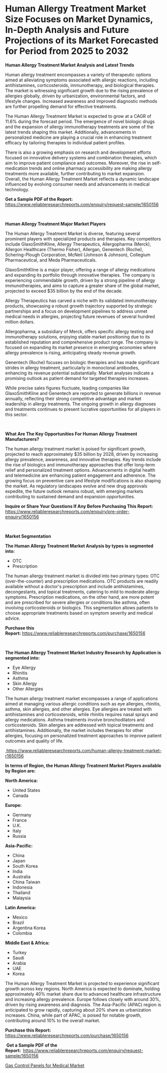 <p><h1>Human Allergy Treatment Market Size Focuses on Market Dynamics, In-Depth Analysis and Future Projections of its Market Forecasted for Period from 2025 to 2032</h1></p><p><strong>Human Allergy Treatment Market Analysis and Latest Trends</strong></p>
<p><p>Human allergy treatment encompasses a variety of therapeutic options aimed at alleviating symptoms associated with allergic reactions, including antihistamines, corticosteroids, immunotherapy, and biological therapies. The market is witnessing significant growth due to the rising prevalence of allergies globally, driven by urbanization, environmental factors, and lifestyle changes. Increased awareness and improved diagnostic methods are further propelling demand for effective treatments.</p><p>The Human Allergy Treatment Market is expected to grow at a CAGR of 11.6% during the forecast period. The emergence of novel biologic drugs and the expansion of allergy immunotherapy treatments are some of the latest trends shaping this market. Additionally, advancements in personalized medicine are playing a crucial role in enhancing treatment efficacy by tailoring therapies to individual patient profiles.</p><p>There is also a growing emphasis on research and development efforts focused on innovative delivery systems and combination therapies, which aim to improve patient compliance and outcomes. Moreover, the rise in self-medication trends and online pharmacy accessibility are making allergy treatments more available, further contributing to market expansion. Overall, the Human Allergy Treatment Market reflects a dynamic landscape influenced by evolving consumer needs and advancements in medical technology.</p></p>
<p><strong>Get a Sample PDF of the Report:&nbsp;</strong> <a href="https://www.reliableresearchreports.com/enquiry/request-sample/1650156?utm_campaign=3492&utm_medium=2&utm_source=Github&utm_content=ia&utm_term=23032025&utm_id=human-allergy-treatment">https://www.reliableresearchreports.com/enquiry/request-sample/1650156</a></p>
<p>&nbsp;</p>
<p><strong>Human Allergy Treatment Major Market Players</strong></p>
<p><p>The Human Allergy Treatment Market is diverse, featuring several prominent players with specialized products and therapies. Key competitors include GlaxoSmithKline, Allergy Therapeutics, Allergopharma (Merck), Allergon Healthcare (Thermo Fisher), Allergan, Genentech (Roche), Schering-Plough Corporation, McNeil (Johnson & Johnson), Collegium Pharmaceutical, and Meda Pharmaceuticals.</p><p>GlaxoSmithKline is a major player, offering a range of allergy medications and expanding its portfolio through innovative therapies. The company is experiencing commendable growth, driven by a strong pipeline of allergy immunotherapies, and aims to capture a greater share of the global market, projected to exceed $35 billion by the end of the decade.</p><p>Allergy Therapeutics has carved a niche with its validated immunotherapy products, showcasing a robust growth trajectory supported by strategic partnerships and a focus on development pipelines to address unmet medical needs in allergies, projecting future revenues of several hundred million dollars.</p><p>Allergopharma, a subsidiary of Merck, offers specific allergy testing and immunotherapy solutions, enjoying stable market positioning due to its established reputation and comprehensive product range. The company is focused on expanding its market presence in emerging economies where allergy prevalence is rising, anticipating steady revenue growth.</p><p>Genentech (Roche) focuses on biologic therapies and has made significant strides in allergy treatment, particularly in monoclonal antibodies, enhancing its revenue potential substantially. Market analyses indicate a promising outlook as patient demand for targeted therapies increases.</p><p>While precise sales figures fluctuate, leading companies like GlaxoSmithKline and Genentech are reported to generate billions in revenue annually, reflecting their strong competitive advantage and market leadership in allergy treatments. The ongoing growth in allergy diagnoses and treatments continues to present lucrative opportunities for all players in this sector.</p></p>
<p>&nbsp;</p>
<p><strong>What Are The Key Opportunities For Human Allergy Treatment Manufacturers?</strong></p>
<p><p>The human allergy treatment market is poised for significant growth, projected to reach approximately $35 billion by 2028, driven by increasing allergy prevalence, awareness, and innovative therapies. Key trends include the rise of biologics and immunotherapy approaches that offer long-term relief and personalized treatment options. Advancements in digital health and telemedicine are enhancing patient engagement and adherence. The growing focus on preventive care and lifestyle modifications is also shaping the market. As regulatory landscapes evolve and new drug approvals expedite, the future outlook remains robust, with emerging markets contributing to sustained demand and expansion opportunities.</p></p>
<p><strong>Inquire or Share Your Questions If Any Before Purchasing This Report:</strong> <a href="https://www.reliableresearchreports.com/enquiry/pre-order-enquiry/1650156?utm_campaign=3492&utm_medium=2&utm_source=Github&utm_content=ia&utm_term=23032025&utm_id=human-allergy-treatment">https://www.reliableresearchreports.com/enquiry/pre-order-enquiry/1650156</a></p>
<p>&nbsp;</p>
<p><strong>Market Segmentation</strong></p>
<p><strong>The Human Allergy Treatment Market Analysis by types is segmented into:</strong></p>
<p><ul><li>OTC</li><li>Prescription</li></ul></p>
<p><p>The human allergy treatment market is divided into two primary types: OTC (over-the-counter) and prescription medications. OTC products are readily available without a doctor's prescription and include antihistamines, decongestants, and topical treatments, catering to mild to moderate allergy symptoms. Prescription medications, on the other hand, are more potent and are prescribed for severe allergies or conditions like asthma, often involving corticosteroids or biologics. This segmentation allows patients to choose appropriate treatments based on symptom severity and medical advice.</p></p>
<p><strong>Purchase this Report:&nbsp;</strong><a href="https://www.reliableresearchreports.com/purchase/1650156?utm_campaign=3492&utm_medium=2&utm_source=Github&utm_content=ia&utm_term=23032025&utm_id=human-allergy-treatment">https://www.reliableresearchreports.com/purchase/1650156</a></p>
<p>&nbsp;</p>
<p><strong>The Human Allergy Treatment Market Industry Research by Application is segmented into:</strong></p>
<p><ul><li>Eye Allergy</li><li>Rhinitis</li><li>Asthma</li><li>Skin Allergy</li><li>Other Allergies</li></ul></p>
<p><p>The human allergy treatment market encompasses a range of applications aimed at managing various allergic conditions such as eye allergies, rhinitis, asthma, skin allergies, and other allergies. Eye allergies are treated with antihistamines and corticosteroids, while rhinitis requires nasal sprays and allergy medications. Asthma treatments involve bronchodilators and corticosteroids. Skin allergies are addressed with topical treatments and antihistamines. Additionally, the market includes therapies for other allergies, focusing on personalized treatment approaches to improve patient outcomes and quality of life.</p></p>
<p><a href="https://www.reliableresearchreports.com/human-allergy-treatment-market-r1650156?utm_campaign=3492&utm_medium=2&utm_source=Github&utm_content=ia&utm_term=23032025&utm_id=human-allergy-treatment">&nbsp;https://www.reliableresearchreports.com/human-allergy-treatment-market-r1650156</a></p>
<p><strong>In terms of Region, the Human Allergy Treatment Market Players available by Region are:</strong></p>
<p>
    <p> <strong> North America: </strong>
        <ul>
            <li>United States</li>
            <li>Canada</li>
        </ul>
        </p> 
    <p> <strong> Europe: </strong>
        <ul>
            <li>Germany</li>
            <li>France</li>
            <li>U.K.</li>
            <li>Italy</li>
            <li>Russia</li>
        </ul>
        </p> 
    <p> <strong> Asia-Pacific: </strong>
        <ul>
            <li>China</li>
            <li>Japan</li>
            <li>South Korea</li>
            <li>India</li>
            <li>Australia</li>
            <li>China Taiwan</li>
            <li>Indonesia</li>
            <li>Thailand</li>
            <li>Malaysia</li>
        </ul>
        </p> 
    <p> <strong> Latin America: </strong>
        <ul>
            <li>Mexico</li>
            <li>Brazil</li>
            <li>Argentina Korea</li>
            <li>Colombia</li>
        </ul>
        </p> 
    <p> <strong> Middle East & Africa: </strong>
        <ul>
            <li>Turkey</li>
            <li>Saudi</li>
            <li>Arabia</li>
            <li>UAE</li>
            <li>Korea</li>
        </ul>
    </p>
    </p>
<p><p>The Human Allergy Treatment Market is projected to experience significant growth across key regions. North America is expected to dominate, holding approximately 40% market share due to advanced healthcare infrastructure and increasing allergy prevalence. Europe follows closely with around 30%, driven by rising awareness and diagnosis. The Asia-Pacific (APAC) region is anticipated to grow rapidly, capturing about 20% share as urbanization increases. China, while part of APAC, is poised for notable growth, contributing around 10% to the overall market.</p></p>
<p><strong>Purchase this Report: </strong><a href="https://www.reliableresearchreports.com/purchase/1650156?utm_campaign=3492&utm_medium=2&utm_source=Github&utm_content=ia&utm_term=23032025&utm_id=human-allergy-treatment">https://www.reliableresearchreports.com/purchase/1650156</a></p>
<p>&nbsp;<strong>Get a Sample PDF of the Report:&nbsp;&nbsp;</strong><a href="https://www.reliableresearchreports.com/enquiry/request-sample/1650156?utm_campaign=3492&utm_medium=2&utm_source=Github&utm_content=ia&utm_term=23032025&utm_id=human-allergy-treatment">https://www.reliableresearchreports.com/enquiry/request-sample/1650156</a></p>
<p><strong></strong></p>
<p><p><a href="https://github.com/pichuaadh0/Market-Research-Report-List-1/blob/main/gas-control-panels-for-medical-market.md?utm_campaign=3492&utm_medium=2&utm_source=Github&utm_content=ia&utm_term=23032025&utm_id=human-allergy-treatment">Gas Control Panels for Medical Market</a></p></p>